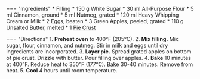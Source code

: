 === "Ingredients"
    * Filling
        * 150 g White Sugar
        * 30 ml All-Purpose Flour
        * 5 ml Cinnamon, ground
        * 5 ml Nutmeg, grated
        * 120 ml Heavy Whipping Cream or Milk
        * 2 Eggs, beaten
    * 3 Green Apples, peeled, grated
    * 110 g Unsalted Butter, melted
    * 1 [Pie Crust](../../breads/crusts/pie-crust.md)

=== "Directions"
    1. **Preheat oven** to 400°F (205°C).
    2. **Mix filling.** Mix sugar, flour, cinnamon, and nutmeg. Stir in milk and eggs until dry ingredients are incorporated.
    3. **Layer pie.** Spread grated apples on bottom of pie crust. Drizzle with butter. Pour filling over apples.
    4. **Bake** 10 minutes at 400°F. Reduce heat to 350°F (177°C). Bake 30-40 minutes. Remove from heat.
    5. **Cool** 4 hours until room temperature.
